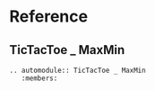 # Reference

## TicTacToe _ MaxMin

```{eval-rst}
.. automodule:: TicTacToe _ MaxMin
   :members:
```
